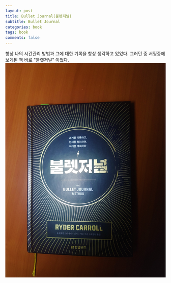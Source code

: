 ```yaml
---
layout: post
title: Bullet Journal(불렛저널)
subtitle: Bullet Journal
categories: book
tags: book
comments: false
---
```


항상 나의 시간관리 방법과 그에 대한 기록을 항상 생각하고 있었다.
그러던 중 서핑중에 보게된 책 바로 "불렛저널" 이었다.
![Bullet Journal](/assets/img/book/bullet_journal_01.jpg)


